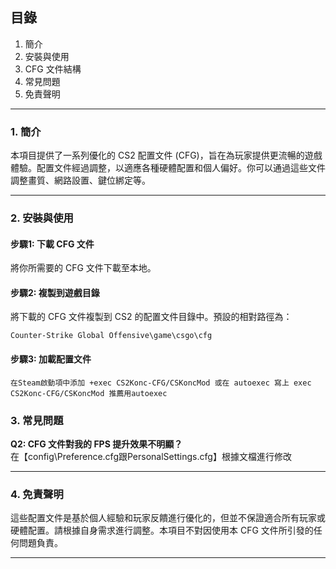 ## 目錄
1. 簡介
2. 安裝與使用
3. CFG 文件結構
4. 常見問題
5. 免責聲明

---

### 1. 簡介

本項目提供了一系列優化的 CS2 配置文件 (CFG)，旨在為玩家提供更流暢的遊戲體驗。配置文件經過調整，以適應各種硬體配置和個人偏好。你可以通過這些文件調整畫質、網路設置、鍵位綁定等。

---

### 2. 安裝與使用

#### 步驟1: 下載 CFG 文件
將你所需要的 CFG 文件下載至本地。

#### 步驟2: 複製到遊戲目錄
將下載的 CFG 文件複製到 CS2 的配置文件目錄中。預設的相對路徑為：
```
Counter-Strike Global Offensive\game\csgo\cfg
```

#### 步驟3: 加載配置文件
```
在Steam啟動項中添加 +exec CS2Konc-CFG/CSKoncMod 或在 autoexec 寫上 exec CS2Konc-CFG/CSKoncMod 推薦用autoexec
```

### 3. 常見問題

**Q2: CFG 文件對我的 FPS 提升效果不明顯？**  
在【config\Preference.cfg跟PersonalSettings.cfg】根據文檔進行修改

---

### 4. 免責聲明

這些配置文件是基於個人經驗和玩家反饋進行優化的，但並不保證適合所有玩家或硬體配置。請根據自身需求進行調整。本項目不對因使用本 CFG 文件所引發的任何問題負責。

---
